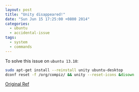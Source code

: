 ```yaml
---
layout: post
title: "Unity disappeared!"
date: "Sun Jun 15 17:25:00 +0800 2014"
categories:
  - ubuntu
  - accidental-issue
tags:
  - system
  - commands
---
```


To solve this issue on `ubuntu 13.10`:

```bash
sudo apt-get install --reinstall unity ubuntu-desktop
dconf reset -f /org/compiz/ && unity --reset-icons &disown
```

[Original Ref](https://askubuntu.com/questions/17381/unity-doesnt-load-no-launcher-no-dash-appears/386791#386791?newreg=d17762478dc24c26bde884918b83b8ee)

